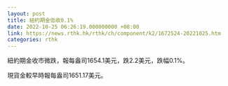 ```yaml
---
layout: post
title: 紐約期金低收0.1%
date: 2022-10-25 06:26:19.000000000 +08:00
link: https://news.rthk.hk/rthk/ch/component/k2/1672524-20221025.htm
categories: rthk
---
```


紐約期金收市微跌，報每盎司1654.1美元，跌2.2美元，跌幅0.1%。

現貨金較早時報每盎司1651.17美元。
